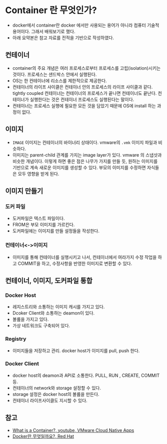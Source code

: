 # Container 란 무엇인가?
- docker에서 container란 docker 에서만 사용되는 용어가 아니라 컴퓨터 기술적 용어이다. 그래서 배워보기로 했다.
- 아래 요약본은 참고 자료를 전적을 기반으로 작성하였다.

## 컨테이너
- container의 주요 개념은 여러 프로세스로부터 프로세스를 고립(isolation)시키는 것이다. 프로세스는 샌드박스 안에서 실행된다. 
- OS는 한 컨테이너에 리소스를 제한적으로 제공한다.
- 컨테이너의 라이프 사이클은 컨테이너 안의 프로세스의 라이프 사이클과 같다. tightly coupled 컨테이너는 컨테이너의 프로세스가 끝나면 컨테이너도 끝난다. 컨테이너가 실행한다는 것은 컨테이너 프로세스도 실행된다는 말이다.
- 컨테이너는 프로세스 실행에 필요한 모든 것을 담았기 때문에 OS에 install 하는 과정이 없다.

## 이미지
- `IMAGE` 이미지는 컨테이너의 바이너리 상태이다. vmware의 `.vmk` 이미지 파일과 비슷하다. 
- 이미지는 parent-child 관계를 가지는 image layer가 있다. vmware 의 스냅샷과 비슷한 개념이다. 이렇게 하면 좋은 점은 나무가 가지를 만들 듯, 원하는 이미지를 기반으로 계속 새로운 이미지를 생성할 수 있다. 부모의 이미지를 수정하면 자식들은 모두 영향을 받게 된다.


## 이미지 만들기

### 도커 파일
- 도커파일은 텍스트 파일이다.
- FROM은 부모 이미지를 가르킨다. 
- 도커파일에는 이미지를 만들 설정들을 작성한다.

### 컨테이너<->이미지
- 이미지를 통해 컨테이너를 실행시키고 나서, 컨테이너에서 여라가지 수정 작업을 하고 COMMIT을 하고, 수정사항을 반영한 이미지로 변환할 수 있다.


## 컨테이너, 이미지, 도커파일 통합

### Docker Host
- 레지스트리와 소통하는 이미지 캐시를 가지고 있다. 
- Dcoker Client와 소통하는 deamon이 있다. 
- 볼륨을 가지고 있다. 
- 가상 네트워크도 구축되어 있다.

### Registry
- 이미지들을 저장하고 관리. docker host가 이미지를 pull, push 한다.

### Docker Client
- docker host의 deamon과 API로 소통한다. PULL, RUN , CREATE, COMMIT 등. 
- 컨테이너의 network와 storage 설정할 수 있다. 
- storage 설정은 docker host의 볼륨을 만든다. 
- 컨테이너 라이프사이클도 지시할 수 있다.

## 참고
- [What is a Container?, youtube, VMware Cloud Native Apps](https://www.youtube.com/watch?v=EnJ7qX9fkcU)
- [Docker란 무엇일까요?, Red Hat](https://www.redhat.com/ko/topics/containers/what-is-docker)